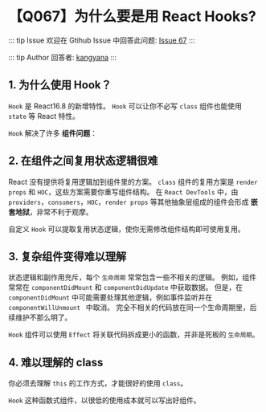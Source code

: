 # 【Q067】为什么要是用 React Hooks?


::: tip Issue
欢迎在 Gtihub Issue 中回答此问题: [Issue 67](https://github.com/kangyana/daily-question/issues/67)
:::

::: tip Author
回答者: [kangyana](https://github.com/kangyana)
:::
## 1. 为什么使用 Hook？
`Hook` 是 React16.8 的新增特性。
`Hook` 可以让你不必写 `class` 组件也能使用 `state` 等 React 特性。

`Hook` 解决了许多 **组件问题**：

## 2. 在组件之间复用状态逻辑很难
React 没有提供将复用逻辑加到组件里的方案。
`class` 组件的复用方案是 `render props` 和 `HOC`，这些方案需要你重写组件结构。
在 `React DevTools` 中，由 `providers`，`consumers`，`HOC`，`render props` 等其他抽象层组成的组件会形成 **嵌套地狱**，非常不利于观摩。

自定义 `Hook` 可以提取复用状态逻辑，使你无需修改组件结构即可使用复用。

## 3. 复杂组件变得难以理解
状态逻辑和副作用充斥，每个 `生命周期` 常常包含一些不相关的逻辑。
例如，组件常常在 `componentDidMount` 和 `componentDidUpdate` 中获取数据。
但是，在 `componentDidMount` 中可能需要处理其他逻辑，例如事件监听并在 `componentWillUnmount ` 中取消。
完全不相关的代码放在同一个生命周期里，后续维护不那么明了。

`Hook` 组件可以使用 `Effect` 将关联代码拆成更小的函数，并非是死板的 `生命周期`。

## 4. 难以理解的 class
你必须去理解 `this` 的工作方式，才能很好的使用 `class`。

`Hook` 这种函数式组件，以很低的使用成本就可以写出好组件。
